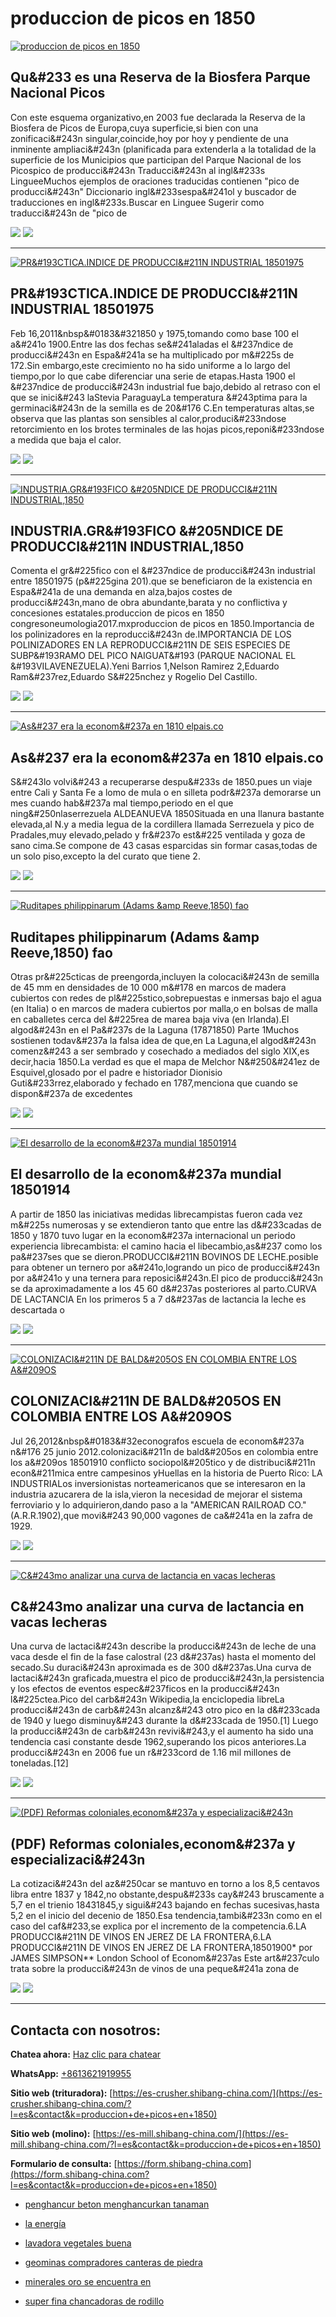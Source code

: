 # produccion de picos en 1850

<a href="https://swt.shibang-china.com/?l=es&img&k=produccion+de+picos+en+1850" target="_blank">![produccion de picos en 1850](http://static.shibang-china.com/all-800x300/1150.jpg)</a>

## Qu&#233 es una Reserva de la Biosfera Parque Nacional Picos
Con este esquema organizativo,en 2003 fue declarada la Reserva de la Biosfera de Picos de Europa,cuya superficie,si bien con una zonificaci&#243n singular,coincide,hoy por hoy y pendiente de una inminente ampliaci&#243n (planificada para extenderla a la totalidad de la superficie de los Municipios que participan del Parque Nacional de los Picospico de producci&#243n Traducci&#243n al ingl&#233s LingueeMuchos ejemplos de oraciones traducidas contienen "pico de producci&#243n" Diccionario ingl&#233sespa&#241ol y buscador de traducciones en ingl&#233s.Buscar en Linguee Sugerir como traducci&#243n de "pico de


<a href="https://whatsapp.shibangsoft.com/WhatsApp.php" target="_blank" title="WhatsApp">![](http://static.shibang-china.com/icon/whatsapp.png)</a> <a href="https://swt.shibang-china.com/?l=es&icon&k=produccion+de+picos+en+1850" target="_blank">![](http://static.shibang-china.com/icon/chat-es.png)</a>

---

<a href="https://swt.shibang-china.com/?l=es&img&k=produccion+de+picos+en+1850" target="_blank">![PR&#193CTICA.INDICE DE PRODUCCI&#211N INDUSTRIAL 18501975](http://static.shibang-china.com/all-800x300/641.jpg)</a>

## PR&#193CTICA.INDICE DE PRODUCCI&#211N INDUSTRIAL 18501975
Feb 16,2011&nbsp&#0183&#321850 y 1975,tomando como base 100 el a&#241o 1900.Entre las dos fechas se&#241aladas el &#237ndice de producci&#243n en Espa&#241a se ha multiplicado por m&#225s de 172.Sin embargo,este crecimiento no ha sido uniforme a lo largo del tiempo,por lo que cabe diferenciar una serie de etapas.Hasta 1900 el &#237ndice de producci&#243n industrial fue bajo,debido al retraso con el que se inici&#243 laStevia ParaguayLa temperatura &#243ptima para la germinaci&#243n de la semilla es de 20&#176 C.En temperaturas altas,se observa que las plantas son sensibles al calor,produci&#233ndose retorcimiento en los brotes terminales de las hojas picos,reponi&#233ndose a medida que baja el calor.


<a href="https://whatsapp.shibangsoft.com/WhatsApp.php" target="_blank" title="WhatsApp">![](http://static.shibang-china.com/icon/whatsapp.png)</a> <a href="https://swt.shibang-china.com/?l=es&icon&k=produccion+de+picos+en+1850" target="_blank">![](http://static.shibang-china.com/icon/chat-es.png)</a>

---

<a href="https://swt.shibang-china.com/?l=es&img&k=produccion+de+picos+en+1850" target="_blank">![INDUSTRIA.GR&#193FICO &#205NDICE DE PRODUCCI&#211N INDUSTRIAL,1850](http://static.shibang-china.com/all-800x300/444.jpg)</a>

## INDUSTRIA.GR&#193FICO &#205NDICE DE PRODUCCI&#211N INDUSTRIAL,1850
Comenta el gr&#225fico con el &#237ndice de producci&#243n industrial entre 18501975 (p&#225gina 201).que se beneficiaron de la existencia en Espa&#241a de una demanda en alza,bajos costes de producci&#243n,mano de obra abundante,barata y no conflictiva y concesiones estatales.produccion de picos en 1850 congresoneumologia2017.mxproduccion de picos en 1850.Importancia de los polinizadores en la reproducci&#243n de.IMPORTANCIA DE LOS POLINIZADORES EN LA REPRODUCCI&#211N DE SEIS ESPECIES DE SUBP&#193RAMO DEL PICO NAIGUAT&#193 (PARQUE NACIONAL EL &#193VILAVENEZUELA).Yeni Barrios 1,Nelson Ramirez 2,Eduardo Ram&#237rez,Eduardo S&#225nchez y Rogelio Del Castillo.


<a href="https://whatsapp.shibangsoft.com/WhatsApp.php" target="_blank" title="WhatsApp">![](http://static.shibang-china.com/icon/whatsapp.png)</a> <a href="https://swt.shibang-china.com/?l=es&icon&k=produccion+de+picos+en+1850" target="_blank">![](http://static.shibang-china.com/icon/chat-es.png)</a>

---

<a href="https://swt.shibang-china.com/?l=es&img&k=produccion+de+picos+en+1850" target="_blank">![As&#237 era la econom&#237a en 1810 elpais.co](http://static.shibang-china.com/all-800x300/196.jpg)</a>

## As&#237 era la econom&#237a en 1810 elpais.co
S&#243lo volvi&#243 a recuperarse despu&#233s de 1850.pues un viaje entre Cali y Santa Fe a lomo de mula o en silleta podr&#237a demorarse un mes cuando hab&#237a mal tiempo,periodo en el que ning&#250nlaserrezuela ALDEANUEVA 1850Situada en una llanura bastante elevada,al N.y a media legua de la cordillera llamada Serrezuela y pico de Pradales,muy elevado,pelado y fr&#237o est&#225 ventilada y goza de sano cima.Se compone de 43 casas esparcidas sin formar casas,todas de un solo piso,excepto la del curato que tiene 2.


<a href="https://whatsapp.shibangsoft.com/WhatsApp.php" target="_blank" title="WhatsApp">![](http://static.shibang-china.com/icon/whatsapp.png)</a> <a href="https://swt.shibang-china.com/?l=es&icon&k=produccion+de+picos+en+1850" target="_blank">![](http://static.shibang-china.com/icon/chat-es.png)</a>

---

<a href="https://swt.shibang-china.com/?l=es&img&k=produccion+de+picos+en+1850" target="_blank">![Ruditapes philippinarum (Adams &amp Reeve,1850) fao](http://static.shibang-china.com/all-800x300/357.jpg)</a>

## Ruditapes philippinarum (Adams &amp Reeve,1850) fao
Otras pr&#225cticas de preengorda,incluyen la colocaci&#243n de semilla de 45 mm en densidades de 10 000 m&#178 en marcos de madera cubiertos con redes de pl&#225stico,sobrepuestas e inmersas bajo el agua (en Italia) o en marcos de madera cubiertos por malla,o en bolsas de malla en caballetes cerca del &#225rea de marea baja viva (en Irlanda).El algod&#243n en el Pa&#237s de la Laguna (17871850) Parte 1Muchos sostienen todav&#237a la falsa idea de que,en La Laguna,el algod&#243n comenz&#243 a ser sembrado y cosechado a mediados del siglo XIX,es decir,hacia 1850.La verdad es que el mapa de Melchor N&#250&#241ez de Esquivel,glosado por el padre e historiador Dionisio Guti&#233rrez,elaborado y fechado en 1787,menciona que cuando se dispon&#237a de excedentes


<a href="https://whatsapp.shibangsoft.com/WhatsApp.php" target="_blank" title="WhatsApp">![](http://static.shibang-china.com/icon/whatsapp.png)</a> <a href="https://swt.shibang-china.com/?l=es&icon&k=produccion+de+picos+en+1850" target="_blank">![](http://static.shibang-china.com/icon/chat-es.png)</a>

---

<a href="https://swt.shibang-china.com/?l=es&img&k=produccion+de+picos+en+1850" target="_blank">![El desarrollo de la econom&#237a mundial 18501914](http://static.shibang-china.com/all-800x300/216.jpg)</a>

## El desarrollo de la econom&#237a mundial 18501914
A partir de 1850 las iniciativas medidas librecampistas fueron cada vez m&#225s numerosas y se extendieron tanto que entre las d&#233cadas de 1850 y 1870 tuvo lugar en la econom&#237a internacional un periodo experiencia librecambista: el camino hacia el libecambio,as&#237 como los pa&#237ses que se dieron.PRODUCCI&#211N BOVINOS DE LECHE.posible para obtener un ternero por a&#241o,logrando un pico de producci&#243n por a&#241o y una ternera para reposici&#243n.El pico de producci&#243n se da aproximadamente a los 45 60 d&#237as posteriores al parto.CURVA DE LACTANCIA En los primeros 5 a 7 d&#237as de lactancia la leche es descartada o


<a href="https://whatsapp.shibangsoft.com/WhatsApp.php" target="_blank" title="WhatsApp">![](http://static.shibang-china.com/icon/whatsapp.png)</a> <a href="https://swt.shibang-china.com/?l=es&icon&k=produccion+de+picos+en+1850" target="_blank">![](http://static.shibang-china.com/icon/chat-es.png)</a>

---

<a href="https://swt.shibang-china.com/?l=es&img&k=produccion+de+picos+en+1850" target="_blank">![COLONIZACI&#211N DE BALD&#205OS EN COLOMBIA ENTRE LOS A&#209OS](http://static.shibang-china.com/all-800x300/342.jpg)</a>

## COLONIZACI&#211N DE BALD&#205OS EN COLOMBIA ENTRE LOS A&#209OS
Jul 26,2012&nbsp&#0183&#32econografos escuela de econom&#237a n&#176 25 junio 2012.colonizaci&#211n de bald&#205os en colombia entre los a&#209os 18501910 conflicto sociopol&#205tico y de distribuci&#211n econ&#211mica entre campesinos yHuellas en la historia de Puerto Rico: LA INDUSTRIALos inversionistas norteamericanos que se interesaron en la industria azucarera de la isla,vieron la necesidad de mejorar el sistema ferroviario y lo adquirieron,dando paso a la "AMERICAN RAILROAD CO." (A.R.R.1902),que movi&#243 90,000 vagones de ca&#241a en la zafra de 1929.


<a href="https://whatsapp.shibangsoft.com/WhatsApp.php" target="_blank" title="WhatsApp">![](http://static.shibang-china.com/icon/whatsapp.png)</a> <a href="https://swt.shibang-china.com/?l=es&icon&k=produccion+de+picos+en+1850" target="_blank">![](http://static.shibang-china.com/icon/chat-es.png)</a>

---

<a href="https://swt.shibang-china.com/?l=es&img&k=produccion+de+picos+en+1850" target="_blank">![C&#243mo analizar una curva de lactancia en vacas lecheras](http://static.shibang-china.com/all-800x300/1355.jpg)</a>

## C&#243mo analizar una curva de lactancia en vacas lecheras
Una curva de lactaci&#243n describe la producci&#243n de leche de una vaca desde el fin de la fase calostral (23 d&#237as) hasta el momento del secado.Su duraci&#243n aproximada es de 300 d&#237as.Una curva de lactaci&#243n graficada,muestra el pico de producci&#243n,la persistencia y los efectos de eventos espec&#237ficos en la producci&#243n l&#225ctea.Pico del carb&#243n Wikipedia,la enciclopedia libreLa producci&#243n de carb&#243n alcanz&#243 otro pico en la d&#233cada de 1940 y luego disminuy&#243 durante la d&#233cada de 1950.[1] Luego la producci&#243n de carb&#243n revivi&#243,y el aumento ha sido una tendencia casi constante desde 1962,superando los picos anteriores.La producci&#243n en 2006 fue un r&#233cord de 1.16 mil millones de toneladas.[12]


<a href="https://whatsapp.shibangsoft.com/WhatsApp.php" target="_blank" title="WhatsApp">![](http://static.shibang-china.com/icon/whatsapp.png)</a> <a href="https://swt.shibang-china.com/?l=es&icon&k=produccion+de+picos+en+1850" target="_blank">![](http://static.shibang-china.com/icon/chat-es.png)</a>

---

<a href="https://swt.shibang-china.com/?l=es&img&k=produccion+de+picos+en+1850" target="_blank">![(PDF) Reformas coloniales,econom&#237a y especializaci&#243n](http://static.shibang-china.com/all-800x300/830.jpg)</a>

## (PDF) Reformas coloniales,econom&#237a y especializaci&#243n
La cotizaci&#243n del az&#250car se mantuvo en torno a los 8,5 centavos libra entre 1837 y 1842,no obstante,despu&#233s cay&#243 bruscamente a 5,7 en el trienio 18431845,y sigui&#243 bajando en fechas sucesivas,hasta 5,2 en el inicio del decenio de 1850.Esa tendencia,tambi&#233n como en el caso del caf&#233,se explica por el incremento de la competencia.6.LA PRODUCCI&#211N DE VINOS EN JEREZ DE LA FRONTERA,6.LA PRODUCCI&#211N DE VINOS EN JEREZ DE LA FRONTERA,18501900* por JAMES SIMPSON** London School of Econom&#237as Este art&#237culo trata sobre la producci&#243n de vinos de una peque&#241a zona de


<a href="https://whatsapp.shibangsoft.com/WhatsApp.php" target="_blank" title="WhatsApp">![](http://static.shibang-china.com/icon/whatsapp.png)</a> <a href="https://swt.shibang-china.com/?l=es&icon&k=produccion+de+picos+en+1850" target="_blank">![](http://static.shibang-china.com/icon/chat-es.png)</a>

---
## Contacta con nosotros:

**Chatea ahora:** [Haz clic para chatear](https://swt.shibang-china.com?l=es&contact&k=produccion+de+picos+en+1850)

**WhatsApp:**  [+8613621919955](https://whatsapp.shibangsoft.com/WhatsApp.php)

**Sitio web (trituradora):** [https://es-crusher.shibang-china.com/](https://es-crusher.shibang-china.com/?l=es&contact&k=produccion+de+picos+en+1850)

**Sitio web (molino):** [https://es-mill.shibang-china.com/](https://es-mill.shibang-china.com/?l=es&contact&k=produccion+de+picos+en+1850)

**Formulario de consulta:** [https://form.shibang-china.com](https://form.shibang-china.com?l=es&contact&k=produccion+de+picos+en+1850)

* [penghancur beton menghancurkan tanaman](../82/penghancur%20beton%20menghancurkan%20tanaman.md)

* [la energía](../92/la%20energ%C3%ADa.md)

* [lavadora vegetales buena](../85/lavadora%20vegetales%20buena.md)

* [geominas compradores canteras de piedra](../92/geominas%20compradores%20canteras%20de%20piedra.md)

* [minerales oro se encuentra en](../82/minerales%20oro%20se%20encuentra%20en.md)

* [super fina chancadoras de rodillo](../85/super%20fina%20chancadoras%20de%20rodillo.md)